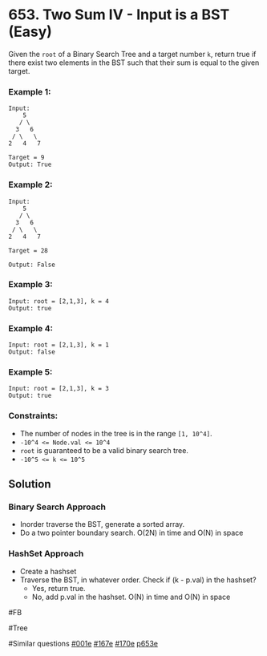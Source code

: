 # 653. Two Sum IV - Input is a BST (Easy)

Given the `root` of a Binary Search Tree and a target number `k`, return true if there exist two elements in the BST such that their sum is equal to the given target.

### Example 1:

```
Input:
    5
   / \
  3   6
 / \   \
2   4   7

Target = 9
Output: True
```

### Example 2:

```
Input:
    5
   / \
  3   6
 / \   \
2   4   7

Target = 28

Output: False
```

### Example 3:

```
Input: root = [2,1,3], k = 4
Output: true
```

### Example 4:

```
Input: root = [2,1,3], k = 1
Output: false
```

### Example 5:

```
Input: root = [2,1,3], k = 3
Output: true
```

### Constraints:

- The number of nodes in the tree is in the range `[1, 10^4]`.
- `-10^4 <= Node.val <= 10^4`
- `root` is guaranteed to be a valid binary search tree.
- `-10^5 <= k <= 10^5`

## Solution

### Binary Search Approach

- Inorder traverse the BST, generate a sorted array.
- Do a two pointer boundary search.
  O(2N) in time and O(N) in space

### HashSet Approach

- Create a hashset
- Traverse the BST, in whatever order. Check if (k - p.val) in the hashset?
  - Yes, return true.
  - No, add p.val in the hashset.
    O(N) in time and O(N) in space

#FB

#Tree

#Similar questions [#001e](../p001e/README.md) [#167e](../p167e/README.md) [#170e](../p170e/README.md) [p653e](../p653e/README.md)
